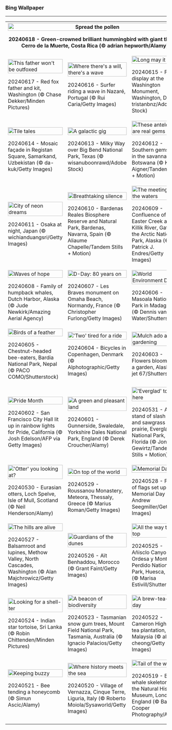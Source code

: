 <h3>
 Bing Wallpaper
</h3>
<hr/>
<table>
<tr>
<th colspan="3">
<img alt="Spread the pollen" src="https://www.bing.com/th?id=OHR.HummingThistle_EN-US9897642087_UHD.jpg&amp;rf=LaDigue_UHD.jpg&amp;pid=hp&amp;w=3840&amp;h=2160&amp;rs=1&amp;c=4" width="100%"/><p>20240618 - Green-crowned brilliant hummingbird with giant thistle, Cerro de la Muerte, Costa Rica (© adrian hepworth/Alamy)</p></th>
</tr>
<tr>
<td><img alt="This father won't be outfoxed" src="https://www.bing.com/th?id=OHR.RedFoxDad_EN-US9773161483_UHD.jpg&amp;rf=LaDigue_UHD.jpg&amp;pid=hp&amp;w=3840&amp;h=2160&amp;rs=1&amp;c=4" width="100%"/><p>20240617 - Red fox father and kit, Washington (© Chase Dekker/Minden Pictures)</p></td>
<td><img alt="Where there's a will, there's a wave" src="https://www.bing.com/th?id=OHR.NazareWave_EN-US9510827848_UHD.jpg&amp;rf=LaDigue_UHD.jpg&amp;pid=hp&amp;w=3840&amp;h=2160&amp;rs=1&amp;c=4" width="100%"/><p>20240616 - Surfer riding a wave in Nazaré, Portugal (© Rui Caria/Getty Images)</p></td>
<td><img alt="Long may it wave" src="https://www.bing.com/th?id=OHR.FlagsDC_EN-US9363778856_UHD.jpg&amp;rf=LaDigue_UHD.jpg&amp;pid=hp&amp;w=3840&amp;h=2160&amp;rs=1&amp;c=4" width="100%"/><p>20240615 - Flag display at the Washington Monument, Washington, DC  (© tristanbnz/Adobe Stock)</p></td>
</tr>
<tr>
<td><img alt="Tile tales" src="https://www.bing.com/th?id=OHR.RegistanUzbekistan_EN-US7287760362_UHD.jpg&amp;rf=LaDigue_UHD.jpg&amp;pid=hp&amp;w=3840&amp;h=2160&amp;rs=1&amp;c=4" width="100%"/><p>20240614 - Mosaic façade in Registan Square, Samarkand, Uzbekistan (© da-kuk/Getty Images)</p></td>
<td><img alt="A galactic gig" src="https://www.bing.com/th?id=OHR.BigBendMilkyWay_EN-US7213876995_UHD.jpg&amp;rf=LaDigue_UHD.jpg&amp;pid=hp&amp;w=3840&amp;h=2160&amp;rs=1&amp;c=4" width="100%"/><p>20240613 - Milky Way over Big Bend National Park, Texas (© wisanuboonrawd/Adobe Stock)</p></td>
<td><img alt="These antelopes are real gems" src="https://www.bing.com/th?id=OHR.GemsbokBotswana_EN-US7126985499_UHD.jpg&amp;rf=LaDigue_UHD.jpg&amp;pid=hp&amp;w=3840&amp;h=2160&amp;rs=1&amp;c=4" width="100%"/><p>20240612 - Southern gemsbok in the savanna, Botswana (© Karine Aigner/Tandem Stills + Motion)</p></td>
</tr>
<tr>
<td><img alt="City of neon dreams" src="https://www.bing.com/th?id=OHR.OsakaNight_EN-US7022302235_UHD.jpg&amp;rf=LaDigue_UHD.jpg&amp;pid=hp&amp;w=3840&amp;h=2160&amp;rs=1&amp;c=4" width="100%"/><p>20240611 - Osaka at night, Japan (© wichianduangsri/Getty Images)</p></td>
<td><img alt="Breathtaking silence" src="https://www.bing.com/th?id=OHR.BardenasBiosphere_EN-US6936891495_UHD.jpg&amp;rf=LaDigue_UHD.jpg&amp;pid=hp&amp;w=3840&amp;h=2160&amp;rs=1&amp;c=4" width="100%"/><p>20240610 - Bardenas Reales Biosphere Reserve and Natural Park, Bardenas, Navarra, Spain (© Aliaume Chapelle/Tandem Stills + Motion)</p></td>
<td><img alt="The meeting of the waters" src="https://www.bing.com/th?id=OHR.KillikRiverAlaska_EN-US6860539516_UHD.jpg&amp;rf=LaDigue_UHD.jpg&amp;pid=hp&amp;w=3840&amp;h=2160&amp;rs=1&amp;c=4" width="100%"/><p>20240609 - Confluence of Easter Creek and Killik River, Gates of the Arctic National Park, Alaska (© Patrick J. Endres/Getty Images)</p></td>
</tr>
<tr>
<td><img alt="Waves of hope" src="https://www.bing.com/th?id=OHR.HumpbackFamily_EN-US6789097648_UHD.jpg&amp;rf=LaDigue_UHD.jpg&amp;pid=hp&amp;w=3840&amp;h=2160&amp;rs=1&amp;c=4" width="100%"/><p>20240608 - Family of humpback whales, Dutch Harbor, Alaska (© Jude Newkirk/Amazing Aerial Agency)</p></td>
<td><img alt="D-Day: 80 years on" src="https://www.bing.com/th?id=OHR.LesBravesNormandy_EN-US6707866678_UHD.jpg&amp;rf=LaDigue_UHD.jpg&amp;pid=hp&amp;w=3840&amp;h=2160&amp;rs=1&amp;c=4" width="100%"/><p>20240607 - Les Braves monument on Omaha Beach, Normandy, France (© Christopher Furlong/Getty Images)</p></td>
<td><img alt="World Environment Day" src="https://www.bing.com/th?id=OHR.MadagascarRiver_EN-US6642458773_UHD.jpg&amp;rf=LaDigue_UHD.jpg&amp;pid=hp&amp;w=3840&amp;h=2160&amp;rs=1&amp;c=4" width="100%"/><p>20240606 - Masoala National Park in Madagascar (© Dennis van de Water/Shutterstock)</p></td>
</tr>
<tr><td><img alt="Birds of a feather" src="https://www.bing.com/th?id=OHR.ChestnutBeeEater_EN-US6538566329_UHD.jpg&amp;rf=LaDigue_UHD.jpg&amp;pid=hp&amp;w=3840&amp;h=2160&amp;rs=1&amp;c=4" width="100%"/><p>20240605 - Chestnut-headed bee-eaters, Bardia National Park, Nepal (© PACO COMO/Shutterstock)</p></td><td><img alt="'Two' tired for a ride" src="https://www.bing.com/th?id=OHR.CopenhagenBicycles_EN-US6431027482_UHD.jpg&amp;rf=LaDigue_UHD.jpg&amp;pid=hp&amp;w=3840&amp;h=2160&amp;rs=1&amp;c=4" width="100%"/><p>20240604 - Bicycles in Copenhagen, Denmark (© Alphotographic/Getty Images)</p></td><td><img alt="Mulch ado about gardening" src="https://www.bing.com/th?id=OHR.GardenWeek_EN-US6333815527_UHD.jpg&amp;rf=LaDigue_UHD.jpg&amp;pid=hp&amp;w=3840&amp;h=2160&amp;rs=1&amp;c=4" width="100%"/><p>20240603 - Flowers blooming in a garden, Alaska (© jet 67/Shutterstock)</p></td></tr><tr><td><img alt="Pride Month" src="https://www.bing.com/th?id=OHR.PrideMonthSF_EN-US6251373281_UHD.jpg&amp;rf=LaDigue_UHD.jpg&amp;pid=hp&amp;w=3840&amp;h=2160&amp;rs=1&amp;c=4" width="100%"/><p>20240602 - San Francisco City Hall lit up in rainbow lights for Pride, California (© Josh Edelson/AFP via Getty Images)</p></td><td><img alt="A green and pleasant land" src="https://www.bing.com/th?id=OHR.YorkshireDalesNP_EN-US6104560581_UHD.jpg&amp;rf=LaDigue_UHD.jpg&amp;pid=hp&amp;w=3840&amp;h=2160&amp;rs=1&amp;c=4" width="100%"/><p>20240601 - Gunnerside, Swaledale, Yorkshire Dales National Park, England (© Derek Croucher/Alamy)</p></td><td><img alt="'Everglad' to be here" src="https://www.bing.com/th?id=OHR.Everglades90th_EN-US5663293086_UHD.jpg&amp;rf=LaDigue_UHD.jpg&amp;pid=hp&amp;w=3840&amp;h=2160&amp;rs=1&amp;c=4" width="100%"/><p>20240531 - A stand of slash pines and sawgrass prairie, Everglades National Park, Florida (© Jonathan Gewirtz/Tandem Stills + Motion)</p></td></tr><tr><td><img alt="'Otter' you looking at?" src="https://www.bing.com/th?id=OHR.MullOtter_EN-US5451978021_UHD.jpg&amp;rf=LaDigue_UHD.jpg&amp;pid=hp&amp;w=3840&amp;h=2160&amp;rs=1&amp;c=4" width="100%"/><p>20240530 - Eurasian otters, Loch Spelve, Isle of Mull, Scotland (© Neil Henderson/Alamy)</p></td><td><img alt="On top of the world" src="https://www.bing.com/th?id=OHR.MeteoraMonastery_EN-US5286293282_UHD.jpg&amp;rf=LaDigue_UHD.jpg&amp;pid=hp&amp;w=3840&amp;h=2160&amp;rs=1&amp;c=4" width="100%"/><p>20240529 - Roussanou Monastery, Meteora, Thessaly, Greece (© Marius Roman/Getty Images)</p></td><td><img alt="Memorial Day" src="https://www.bing.com/th?id=OHR.MemorialFlags_EN-US5086740860_UHD.jpg&amp;rf=LaDigue_UHD.jpg&amp;pid=hp&amp;w=3840&amp;h=2160&amp;rs=1&amp;c=4" width="100%"/><p>20240528 - Field of flags set up for Memorial Day (© Andrew Seegmiller/Getty Images)</p></td></tr><tr><td><img alt="The hills are alive" src="https://www.bing.com/th?id=OHR.MethowWildflowers_EN-US4937353385_UHD.jpg&amp;rf=LaDigue_UHD.jpg&amp;pid=hp&amp;w=3840&amp;h=2160&amp;rs=1&amp;c=4" width="100%"/><p>20240527 - Balsamroot and lupines, Methow Valley, North Cascades, Washington (© Alan Majchrowicz/Getty Images)</p></td><td><img alt="Guardians of the dunes" src="https://www.bing.com/th?id=OHR.MoroccoBenhaddou_EN-US4848616753_UHD.jpg&amp;rf=LaDigue_UHD.jpg&amp;pid=hp&amp;w=3840&amp;h=2160&amp;rs=1&amp;c=4" width="100%"/><p>20240526 - Aït Benhaddou, Morocco (© Grant Faint/Getty Images)</p></td><td><img alt="All the way to the top" src="https://www.bing.com/th?id=OHR.OrdesaNationalPark_EN-US4779461538_UHD.jpg&amp;rf=LaDigue_UHD.jpg&amp;pid=hp&amp;w=3840&amp;h=2160&amp;rs=1&amp;c=4" width="100%"/><p>20240525 - Añisclo Canyon, Ordesa y Monte Perdido National Park, Huesca, Spain (© Marisa Estivill/Shutterstock)</p></td></tr><tr><td><img alt="Looking for a shell-ter" src="https://www.bing.com/th?id=OHR.IndianStarTortoise_EN-US4160827746_UHD.jpg&amp;rf=LaDigue_UHD.jpg&amp;pid=hp&amp;w=3840&amp;h=2160&amp;rs=1&amp;c=4" width="100%"/><p>20240524 - Indian star tortoise, Sri Lanka (© Robin Chittenden/Minden Pictures)</p></td><td><img alt="A beacon of biodiversity" src="https://www.bing.com/th?id=OHR.SnowGumTasmania_EN-US4058572259_UHD.jpg&amp;rf=LaDigue_UHD.jpg&amp;pid=hp&amp;w=3840&amp;h=2160&amp;rs=1&amp;c=4" width="100%"/><p>20240523 - Tasmanian snow gum trees, Mount Field National Park, Tasmania, Australia (© Ignacio Palacios/Getty Images)</p></td><td><img alt="A brew-tea-ful day" src="https://www.bing.com/th?id=OHR.MalaysiaTea_EN-US3322214623_UHD.jpg&amp;rf=LaDigue_UHD.jpg&amp;pid=hp&amp;w=3840&amp;h=2160&amp;rs=1&amp;c=4" width="100%"/><p>20240522 - Cameron Highlands tea plantation, Malaysia (© alex cheong/Getty Images)</p></td></tr><tr><td><img alt="Keeping buzzy" src="https://www.bing.com/th?id=OHR.HoneycombBee_EN-US2941694554_UHD.jpg&amp;rf=LaDigue_UHD.jpg&amp;pid=hp&amp;w=3840&amp;h=2160&amp;rs=1&amp;c=4" width="100%"/><p>20240521 - Bee tending a honeycomb (© Simun Ascic/Alamy)</p></td><td><img alt="Where history meets the sea" src="https://www.bing.com/th?id=OHR.VernazzaItaly_EN-US2643430613_UHD.jpg&amp;rf=LaDigue_UHD.jpg&amp;pid=hp&amp;w=3840&amp;h=2160&amp;rs=1&amp;c=4" width="100%"/><p>20240520 - Village of Vernazza, Cinque Terre, Liguria, Italy (© Roberto Moiola/Sysaworld/Getty Images)</p></td><td><img alt="Tail of the whale" src="https://www.bing.com/th?id=OHR.MuseumWhale_EN-US2412212162_UHD.jpg&amp;rf=LaDigue_UHD.jpg&amp;pid=hp&amp;w=3840&amp;h=2160&amp;rs=1&amp;c=4" width="100%"/><p>20240519 - Blue whale skeleton in the Natural History Museum, London, England (© Bailey-Cooper Photography/Alamy)</p></td></tr></table>
